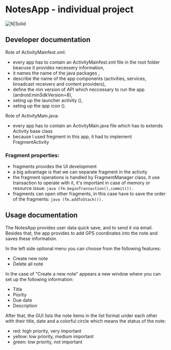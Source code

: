 # NotesApp -  individual project
![N|Solid](https://i.imgur.com/ASsNoos.png)

## Developer documentation
Role of ActivityMainfest.xml:
 - every app has to contain an ActivityMainfest.xml file in the root folder beacuse it provides necessery information,
 - it names the name of the java packages ,
 - describe the name of the app components (activities, services, broadcast receivers and content providers),
 - define the min version of API which neccessary to run the app (android:minSdkVersion=8),
 - seting up the launcher activity (<action android:name="android.intent.action.MAIN"/>),
 - seting up the app icon (<category android:name="android.intent.category.LAUNCHER"/>).

Role of ActivityMain.java:
- every app has to contain an ActivityMain.java file which has to extends Activity base class
- because I used fregment in this app, it had to implement FragmentActivity
### Fragment properties:
- fragments provides the UI development
- a big advantage is that we can separate fragment in the activity
- the fragment operations is handled by FragmentManager class, it use transaction to operate with it, it's important in case of memory or resource issue: ```java (fm.beginTransaction(),commit()).```
- fragments can open other fragments, in this case have to save the order of the fragments: ```java (fm.addToStack()).```


## Usage documentation
The NotesApp provides user data quick save, and to send it via email. Besides that, the app provides to add GPS coordinates into the note and saves these information.

In the left side optional menu you can choose from the following features:
- Create new note
- Delete all note

In the case of "Create a new note" appears a new window where you can set up the following information:
- Title
- Piority
- Due date
- Description

After that, the GUI lists the note items in the list format under each other with their title, date and a colorful circle which means the status of the note:
- red: high priority, very important
- yellow: low priority, medium important
- green: low priority, not important

